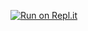 [![Run on Repl.it](https://repl.it/badge/github/Theboys619/discordremade)](https://repl.it/github/Theboys619/discordremade)